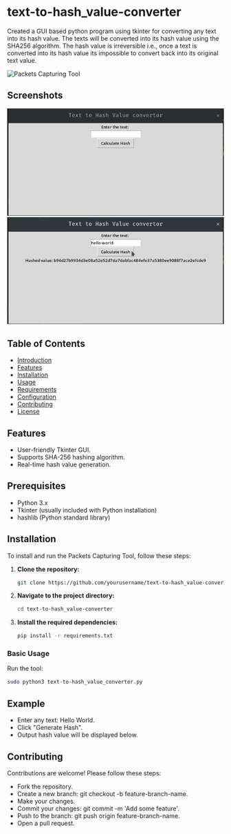 # text-to-hash_value-converter
Created a GUI based python program using tkinter for converting any text into its hash value. The texts will be converted into its hash value using the SHA256 algorithm. The hash value is irreversible i.e., once a text is converted into its hash value its impossible to convert back into its original text value. 

![Packets Capturing Tool](https://img.shields.io/badge/version-1.0-blue.svg)

## Screenshots
![Alt text](screenshot_1.png)
![Alt text](screenshot_2.png)

## Table of Contents

- [Introduction](#introduction)
- [Features](#features)
- [Installation](#installation)
- [Usage](#usage)
- [Requirements](#requirements)
- [Configuration](#configuration)
- [Contributing](#contributing)
- [License](#license)
  

## Features
- User-friendly Tkinter GUI.
- Supports SHA-256 hashing algorithm.
- Real-time hash value generation.


## Prerequisites
- Python 3.x
- Tkinter (usually included with Python installation)
- hashlib (Python standard library)

  
  
## Installation

To install and run the Packets Capturing Tool, follow these steps:

1. **Clone the repository:**

    ```bash
    git clone https://github.com/yourusername/text-to-hash_value-converter.git
    ```

2. **Navigate to the project directory:**

    ```bash
    cd text-to-hash_value-converter
    ```

3. **Install the required dependencies:**

    ```bash
    pip install -r requirements.txt
    ```


### Basic Usage

Run the tool:

```bash
sudo python3 text-to-hash_value_converter.py
```

## Example

- Enter any text: Hello World.
- Click "Generate Hash".
- Output hash value will be displayed below.

## Contributing
Contributions are welcome! Please follow these steps:

- Fork the repository.
- Create a new branch: git checkout -b feature-branch-name.
- Make your changes.
- Commit your changes: git commit -m 'Add some feature'.
- Push to the branch: git push origin feature-branch-name.
- Open a pull request.
